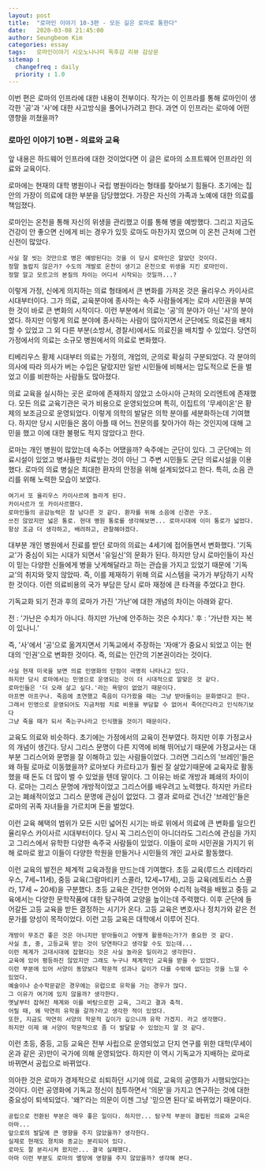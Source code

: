 ```yaml
---
layout: post
title:  "로마인 이야기 10-3편 - 모든 길은 로마로 통한다"
date:   2020-03-08 21:45:00
author: Seungbeom Kim
categories: essay
tags:	로마인이야기 시오노나나미 독후감 리뷰 감상문
sitemap :
  changefreq : daily
  priority : 1.0
---
```


이번 편은 로마의 인프라에 대한 내용이 전부이다. 작가는 이 인프라를 통해 로마인이 생각한 '공'과 '사'에 대한 사고방식을 풀어나가려고 한다. 과연 이 인프라는 로마에 어떤 영향을 끼쳤을까?

### 로마인 이야기 10편 - 의료와 교육

앞 내용은 하드웨어 인프라에 대한 것이었다면 이 글은 로마의 소프트웨어 인프라인 의료와 교육이다.

로마에는 현재의 대학 병원이나 국립 병원이라는 형태를 찾아보기 힘들다. 초기에는 집안의 가장이 의료에 대한 부분을 담당했었다. 가장은 자신의 가족과 노예에 대한 의료를 책임졌다.

로마인는 온천을 통해 자신의 위생을 관리했고 이를 통해 병을 예방했다. 그리고 지금도 건강이 안 좋으면 신에게 비는 경우가 있듯 로마도 마찬가지 였으며 이 온천 근처에 그런 신전이 많았다.

```
사실 잘 씻는 것만으로 병은 예방된다는 것을 이 당시 로마인은 알았던 것이다.
정말 놀랍지 않은가? 수도의 개발로 온천이 생기고 온천으로 위생을 지킨 로마인이.
정말 알고 모르고의 본질의 차이는 어디서 시작되는 것일까...?
```

이렇게 가정, 신에게 의지하는 의료 형태에서 큰 변화를 가져온 것은 율리우스 카이사르 시대부터이다. 그가 의료, 교육분야에 종사하는 속주 사람들에게는 로마 시민권을 부여한 것이 바로 큰 변화의 시작이다. 이런 부분에서 의료는 '공'의 분야가 아닌 '사'의 분야였다. 하지만 이렇게 의료 분야에 종사하는 사람이 많아지면서 군단에도 의료진을 배치할 수 있었고 그 외 다른 부분(소방서, 경찰서)에서도 의료진을 배치할 수 있었다. 당연히 가정에서의 의료는 소규모 병원에서의 의료로 변화했다.

티베리우스 황제 시대부터 의료는 가정의, 개업의, 군의로 확실히 구분되었다. 각 분야의 의사에 따라 의사가 버는 수입은 달랐지만 일반 시민들에 비해서는 압도적으로 돈을 벌었고 이를 비판하는 사람들도 많아졌다.

의료 교육을 실시하는 곳은 로마에 존재하지 않았고 소아시아 근처의 오리엔트에 존재했다. 모든 의료 교육기관은 국가 비용으로 운영되었으며 특히, 이집트의 '무세이온'은 황제의 보조금으로 운영되었다. 이렇게 의학의 발달은 의학 분야를 세분화하는데 기여했다. 하지만 당시 시민들은 몸이 아플 때 어느 전문의를 찾아가야 하는 것인지에 대해 고민을 했고 이에 대한 불평도 적지 않았다고 한다.

로마는 개인 병원이 많았는데 속주는 어땠을까? 속주에는 군단이 있다. 그 군단에는 의료시설이 있었고 병사들만 치료받는 것이 아닌 그 주변 시민들도 군단 의료시설을 이용했다. 로마의 의료 병실은 최대한 환자의 안정을 위해 설계되었다고 한다. 특히, 소음 관리를 위해 노력한 모습이 보였다.

```
여기서 또 율리우스 카이사르에 놀라게 된다.
카이사르가 또 카이사르했다.
로마인들의 공감능력은 참 남다른 것 같다. 환자를 위해 소음에 신경쓴 구조.
쓰진 않았지만 넓은 통로. 현대 병원 통로를 생각해보면... 로마시대에 이미 통로가 넓었다.
항상 조금 더 생각하고, 배려하고, 관찰해야겠다.
```

대부분 개인 병원에서 진료를 받던 로마의 의료는 4세기에 접어들면서 변화했다. '기독교'가 중심이 되는 시대가 되면서 '유일신'의 문화가 된다. 하지만 당시 로마인들이 자신이 믿는 다양한 신들에게 병을 낫게해달라고 하는 관습을 가지고 있었기 때문에 '기독교'의 취지와 맞지 않았따. 즉, 이를 제재하기 위해 의료 시스템을 국가가 부담하기 시작한 것이다. 이런 의료비용의 국가 부담은 당시 로마 재정에 큰 타격을 주었다고 한다.

기독교화 되기 전과 후의 로마가 가진 '가난'에 대한 개념의 차이는 아래와 같다.

전 : '가난은 수치가 아니다. 하지만 가난에 안주하는 것은 수치다.'
후 : '가난한 자는 복이 있나니.'

즉, '사'에서 '공'으로 옮겨지면서 기독교에서 주장하는 '자애'가 중요시 되었고 이는 현대의 '인권'으로 변화한 것이다. 즉, 의료는 인간의 기본권이라는 것이다.

```
사실 현재 미국을 보면 의료 민영화의 단점이 극명히 나타나고 있다.
하지만 당시 로마에서는 민영으로 운영되는 것이 더 시대적으로 알맞은 것 같다.
로마인들은 '더 오래 살고 싶다.'라는 욕망이 없었기 때문이다.
아프면 아프구나. 죽음에 초연했고 죽음이 다가왔을 때는 그냥 받아들이는 문화였다고 한다.
그래서 민영으로 운영되어도 지금처럼 치료 비용을 부담할 수 없어서 죽어간다라고 인식하기보다
그냥 죽을 때가 되서 죽는구나라고 인식했을 것이기 때문이다.
```

교육도 의료와 비슷하다. 초기에는 가정에서의 교육이 전부였다. 하지만 이후 가정교사의 개념이 생긴다. 당시 그리스 문명이 다른 지역에 비해 뛰어났기 때문에 가정교사는 대부분 그리스어와 문명을 잘 이해하고 있는 사람들이었다. 그러면 그리스의 '브레인'들은 왜 하필 로마로 이동했을까? 로마보다 카르타고가 훨씬 잘 살았기때문에 교육자로 활동했을 때 돈도 더 많이 벌 수 있었을 텐데 말이다. 그 이유는 바로 개방과 폐쇄의 차이이다. 로마는 그리스 문명에 개방적이었고 그리스어를 배우려고 노력했다. 하지만 카르타고는 폐쇄적이었고 그리스 문명에 관심이 없었다. 그 결과 로마로 건너간 '브레인'들은 로마의 귀족 자녀들을 가르치며 돈을 벌었다.

이런 교육 혜택의 범위가 모든 시민 넓어진 시기는 바로 위에서 의료에 큰 변화를 일으킨 율리우스 카이사르 시대부터이다. 당시 꼭 그리스인이 아니더라도 그리스에 관심을 가지고 그리스에서 유학한 다양한 속주국 사람들이 있었다. 이들이 로마 시민권을 가지기 위해 로마로 왔고 이들이 다양한 학원을 만들거나 시민들의 개인 교사로 활동했다.

이런 교육의 발전은 체계적 교육과정을 만드는데 기여했다. 초등 교육(루드스 리테라리우스, 7세~11세), 중등 교육(그람마티키 스콜라, 12세~17세), 고등 교육(레토리스 스콜라, 17세 ~ 20세)을 구분했다. 초등 교육은 간단한 언어와 수리적 능력을 배웠고 중등 교육에서는 다양한 문학작품에 대한 탐구하여 교양을 높이는데 주력했다. 이후 군단에 들어갈든 고등 교육을 받든 결정하는 시기가 온다. 고등 교육은 변호사나 정치가와 같은 전문가를 양성이 목적이었다. 이런 고등 교육은 대학에서 이루어 진다.

```
개방이 무조건 좋은 것은 아니지만 받아들이고 어떻게 활용하는가?가 중요한 것 같다.
사실 초, 중, 고등교육 받는 것이 당연하다고 생각할 수도 있는데...
이런 체계가 고대시대에 잡혔다는 것은 사실 놀라운 일이라고 생각한다.
교육에 있어 평등하진 않았지만 그래도 누구나 체계적인 교육을 받을 수 있었다.
이런 부분에 있어 서양이 동양보다 학문적 성과나 깊이가 다를 수밖에 없다는 것을 느낄 수 있었다.
예술이나 순수학문같은 경우에는 유럽으로 유학을 가는 경우가 많다.
그 이유가 여기에 있지 않을까? 생각한다.
옛날부터 잡혀진 체계와 이를 바탕으로한 교육, 그리고 결과 축적.
어릴 때, 왜 막연히 유학을 갈까?라고 생각한 적이 있었다.
또한, 지금도 막연히 서양의 학문적 깊이가 깊으니까 유학 가겠지. 라고 생각했다.
하지만 이제 왜 서양이 학문적으로 좀 더 발달할 수 있었는지 알 것 같다.
```

이런 초등, 중등, 고등 교육은 전부 사립으로 운영되었고 단지 연구를 위한 대학(무세이온과 같은 곳)만이 국가에 의해 운영되었다. 하지만 이 역시 기독교가 지배하는 로마로 바뀌면서 공립으로 바뀌었다.

의아한 것은 로마가 경제적으로 쇠퇴하던 시기에 의료, 교육의 공영화가 시행되었다는 것이다. 이런 공영화에 기독교 정신이 침투하면서 '의문'을 가지고 연구하는 것에 대한 중요성이 퇴색되었다. '왜?'라는 의문이 이젠 그냥 '믿으면 된다'로 바뀌었기 때문이다.

```
공립으로 전환된 부분은 매우 좋은 일이다. 하지만... 탐구적 부분이 결핍된 의료와 교육은 아마...
앞으로의 발달에 큰 영향을 주지 않았을까? 생각한다.
실제로 현재도 졍치와 종교는 분리되어 있다.
로마도 잘 분리시켜 왔지만... 결국 실패했다.
아마 이런 부분도 로마의 멸망에 영향을 주지 않았을까? 생각해 본다.
```
